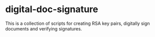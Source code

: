 # digital-doc-signature
This is a collection of scripts for creating RSA key pairs, digitally sign documents and verifying signatures.
